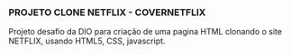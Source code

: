 ### PROJETO CLONE NETFLIX - COVERNETFLIX

Projeto desafio da DIO para criação de uma pagina HTML clonando o site NETFLIX, usando HTML5, CSS, javascript.